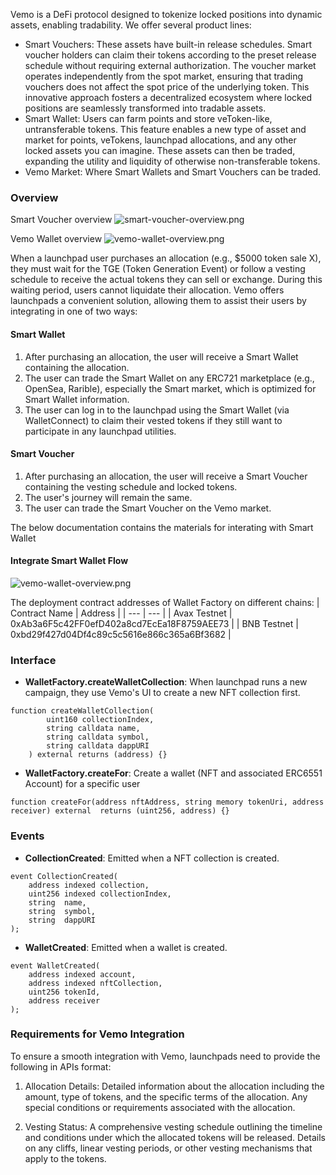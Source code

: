 Vemo is a DeFi protocol designed to tokenize locked positions into dynamic assets, enabling tradability. We offer several product lines:
* Smart Vouchers: These assets have built-in release schedules. Smart voucher holders can claim their tokens according to the preset release schedule without requiring external authorization. The voucher market operates independently from the spot market, ensuring that trading vouchers does not affect the spot price of the underlying token. This innovative approach fosters a decentralized ecosystem where locked positions are seamlessly transformed into tradable assets.
* Smart Wallet: Users can farm points and store veToken-like, untransferable tokens. This feature enables a new type of asset and market for points, veTokens, launchpad allocations, and any other locked assets you can imagine. These assets can then be traded, expanding the utility and liquidity of otherwise non-transferable tokens.
* Vemo Market: Where Smart Wallets and Smart Vouchers can be traded.

### Overview
Smart Voucher overview
![smart-voucher-overview.png](https://i.postimg.cc/J0z7YP9p/Vemo-Voucher-Factory-drawio.png)

Vemo Wallet overview
![vemo-wallet-overview.png](https://i.postimg.cc/4dZxVJwk/Lauchpad-integration-Vemo-Wallet-drawio.png)

When a launchpad user purchases an allocation (e.g., $5000 token sale X), they must wait for the TGE (Token Generation Event) or follow a vesting schedule to receive the actual tokens they can sell or exchange. During this waiting period, users cannot liquidate their allocation. Vemo offers launchpads a convenient solution, allowing them to assist their users by integrating in one of two ways:

#### Smart Wallet
1. After purchasing an allocation, the user will receive a Smart Wallet containing the allocation.
2. The user can trade the Smart Wallet on any ERC721 marketplace (e.g., OpenSea, Rarible), especially the Smart market, which is optimized for Smart Wallet information.
3. The user can log in to the launchpad using the Smart Wallet (via WalletConnect) to claim their vested tokens if they still want to participate in any launchpad utilities.

#### Smart Voucher
1. After purchasing an allocation, the user will receive a Smart Voucher containing the vesting schedule and locked tokens.
2. The user's journey will remain the same.
3. The user can trade the Smart Voucher on the Vemo market.

The below documentation contains the materials for interating with Smart Wallet
#### Integrate Smart Wallet Flow
![vemo-wallet-overview.png](https://www.planttext.com/api/plantuml/png/TL4xJyCm4DxzAqwPoC1GIZeme8QgdG0Xg60-BjTYuTWXlWpzzrn2b8SYDlkxx-NpDWhMqfJEn6_hAwonXCW_3NlY9uuHpvmxU_P0x8LhWoIXXXVLMB8LUec04P8fa1YbMhd08pQUlYeiEifm6-RlN8OFT8xbqDbUEbwBmXyCFPuOOsQHr_UZ-HrShLBuR5JjN20K6xmPevMwo579JGfKCmh3MwdEVQ1PLbBzBYX0hQyArocKrWiy7uvc7BIqQKCbtgQwI5zqn3vg_xhRPDag9mgD_oTipb6VR6YACGQoUYhW-93FtxYGRTfucUm4JlfnhSvijPR--2y0)

The deployment contract addresses of Wallet Factory on different chains: 
| Contract Name | Address |
| --- | --- |
| Avax Testnet | 0xAb3a6F5c42FF0efD402a8cd7EcEa18F8759AEE73 |
| BNB Testnet | 0xbd29f427d04Df4c89c5c5616e866c365a6Bf3682 |

### Interface
- **WalletFactory.createWalletCollection**: When launchpad runs a new campaign, they use Vemo's UI to create a new NFT collection first.
```
function createWalletCollection(
        uint160 collectionIndex,
        string calldata name,
        string calldata symbol,
        string calldata dappURI 
    ) external returns (address) {}
```
- **WalletFactory.createFor**: Create a wallet (NFT and associated ERC6551 Account) for a specific user
```
function createFor(address nftAddress, string memory tokenUri, address receiver) external  returns (uint256, address) {}
```

### Events
- **CollectionCreated**: Emitted when a NFT collection is created.
```
event CollectionCreated(
    address indexed collection,
    uint256 indexed collectionIndex,
    string  name,
    string  symbol,
    string  dappURI
);
```
- **WalletCreated**: Emitted when a wallet is created.
```
event WalletCreated(
    address indexed account,
    address indexed nftCollection,
    uint256 tokenId,
    address receiver
);
```

### Requirements for Vemo Integration
To ensure a smooth integration with Vemo, launchpads need to provide the following in APIs format:

1. Allocation Details: Detailed information about the allocation including the amount, type of tokens, and the specific terms of the allocation. Any special conditions or requirements associated with the allocation.
 
2. Vesting Status: A comprehensive vesting schedule outlining the timeline and conditions under which the allocated tokens will be released. Details on any cliffs, linear vesting periods, or other vesting mechanisms that apply to the tokens.


